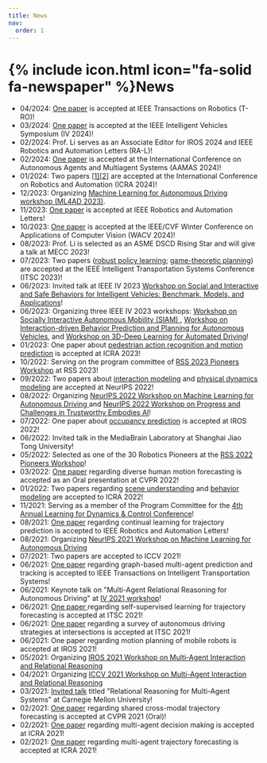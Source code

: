 ```yaml
---
title: News
nav:
  order: 1
---
```


# {% include icon.html icon="fa-solid fa-newspaper" %}News

- 04/2024: [One paper](https://arxiv.org/abs/2311.16091) is accepted at IEEE Transactions on Robotics (T-RO)!
- 03/2024: [One paper](https://arxiv.org/abs/2310.01723) is accepted at the IEEE Intelligent Vehicles Symposium (IV 2024)!
- 02/2024: Prof. Li serves as an Associate Editor for IROS 2024 and IEEE Robotics and Automation Letters (RA-L)!
- 02/2024: [One paper](https://www.ifaamas.org/Proceedings/aamas2024/pdfs/p2357.pdf) is accepted at the International Conference on Autonomous Agents and Multiagent Systems (AAMAS 2024)!
- 01/2024: Two papers [[1\]](https://arxiv.org/abs/2309.13893)[[2\]](https://arxiv.org/abs/2403.06041) are accepted at the International Conference on Robotics and Automation (ICRA 2024)!
- 12/2023: Organizing [Machine Learning for Autonomous Driving workshop (ML4AD 2023)](https://ml4ad.github.io/).
- 11/2023: [One paper](https://ieeexplore.ieee.org/document/10356778) is accepted at IEEE Robotics and Automation Letters!
- 10/2023: [One paper](https://arxiv.org/abs/2309.06597) is accepted at the IEEE/CVF Winter Conference on Applications of Computer Vision (WACV 2024)!
- 08/2023: Prof. Li is selected as an ASME DSCD Rising Star and will give a talk at MECC 2023!
- 07/2023: Two papers ([robust policy learning](https://arxiv.org/abs/2307.10160); [game-theoretic planning](https://www.researchgate.net/publication/374831905_Game_Theory-Based_Simultaneous_Prediction_and_Planning_for_Autonomous_Vehicle_Navigation_in_Crowded_Environments)) are accepted at the IEEE Intelligent Transportation Systems Conference (ITSC 2023)!
- 06/2023: Invited talk at IEEE IV 2023 [Workshop on Social and Interactive and Safe Behaviors for Intelligent Vehicles: Benchmark, Models, and Applications](https://sites.google.com/view/iv2023-social)!
- 06/2023: Organizing three IEEE IV 2023 workshops: [Workshop on Socially Interactive Autonomous Mobility (SIAM) ](https://interactive-driving.github.io/), [Workshop on Interaction-driven Behavior Prediction and Planning for Autonomous Vehicles](https://kit-mrt.github.io/iv2023-workshop/), and [Workshop on 3D-Deep Learning for Automated Driving](https://sites.google.com/view/3d-dlad-v5-iv2023/home?authuser=0)!
- 01/2023: One paper about [pedestrian action recognition and motion prediction](http://arxiv.org/abs/2306.01075) is accepted at ICRA 2023!
- 10/2022: Serving on the program committee of [RSS 2023 Pioneers Workshop](https://sites.google.com/view/rsspioneers2023/home?authuser=0) at RSS 2023!
- 09/2022: Two papers about [interaction modeling](https://arxiv.org/abs/2208.10660) and [physical dynamics modeling](https://jiachenli94.github.io/) are accepted at NeurIPS 2022!
- 08/2022: Organizing [NeurIPS 2022 Workshop on Machine Learning for Autonomous Driving ](https://ml4ad.github.io/)and [NeurIPS 2022 Workshop on Progress and Challenges in Trustworthy Embodies AI](https://sites.google.com/berkeley.edu/trustworthy-embodied-ai)!
- 07/2022: One paper about [occupancy prediction](https://arxiv.org/abs/2209.13172) is accepted at IROS 2022!
- 06/2022: Invited talk in the MediaBrain Laboratory at Shanghai Jiao Tong University!
- 05/2022: Selected as one of the 30 Robotics Pioneers at the [RSS 2022 Pioneers Workshop](https://sites.google.com/view/rsspioneers2022/participants?authuser=0)!
- 03/2022: [One paper](https://openaccess.thecvf.com/content/CVPR2022/html/Ma_Multi-Objective_Diverse_Human_Motion_Prediction_With_Knowledge_Distillation_CVPR_2022_paper.html) regarding diverse human motion forecasting is accepted as an Oral presentation at CVPR 2022!
- 01/2022: Two papers regarding [scene understanding](http://arxiv.org/abs/2203.02634) and [behavior modeling](https://arxiv.org/abs/2109.14128) are accepted to ICRA 2022!
- 11/2021: Serving as a member of the Program Committee for the [4th Annual Learning for Dynamics & Control Conference](https://l4dc.stanford.edu/)!
- 08/2021: [One paper](https://ieeexplore.ieee.org/document/9512468O) regarding continual learning for trajectory prediction is accepted to IEEE Robotics and Automation Letters!
- 08/2021: Organizing [NeurIPS 2021 Workshop on Machine Learning for Autonomous Driving](https://ml4ad.github.io/2021)
- 07/2021: Two papers are accepted to ICCV 2021!
- 06/2021: [One paper](https://arxiv.org/abs/2102.09117) regarding graph-based multi-agent prediction and tracking is accepted to IEEE Transactions on Intelligent Transportation Systems!
- 06/2021: Keynote talk on "Multi-Agent Relational Reasoning for Autonomous Driving" at [IV 2021 workshop](https://kit-mrt.github.io/iv2021-workshop/)!
- 06/2021: [One paper ](https://ieeexplore.ieee.org/document/9564510)regarding self-supervised learning for trajectory forecasting is accepted at ITSC 2021!
- 06/2021: [One paper](https://arxiv.org/abs/2106.13052) regarding a survey of autonomous driving strategies at intersections is accepted at ITSC 2021!
- 06/2021: One paper regarding motion planning of mobile robots is accepted at IROS 2021!
- 05/2021: Organizing [IROS 2021 Workshop on Multi-Agent Interaction and Relational Reasoning](https://iros.mair2.com/)
- 04/2021: Organizing [ICCV 2021 Workshop on Multi-Agent Interaction and Relational Reasoning](https://www.mair2.com/)
- 03/2021: [Invited talk](https://www.ri.cmu.edu/event/relational-reasoning-for-multi-agent-systems/) titled "Relational Reasoning for Multi-Agent Systems" at Carnegie Mellon University!
- 02/2021: [One paper](https://arxiv.org/abs/2011.08436) regarding shared cross-modal trajectory forecasting is accepted at CVPR 2021 (Oral)!
- 02/2021: [One paper](http://arxiv.org/abs/2011.04251) regarding multi-agent decision making is accepted at ICRA 2021!
- 02/2021: [One paper](https://arxiv.org/abs/2106.02930) regarding multi-agent trajectory forecasting is accepted at ICRA 2021!